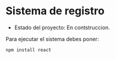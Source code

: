 <h1> Sistema de registro</h1>

- Estado del proyecto: En contstruccion.

Para ejecutar el sistema debes poner:

```npm install react```
